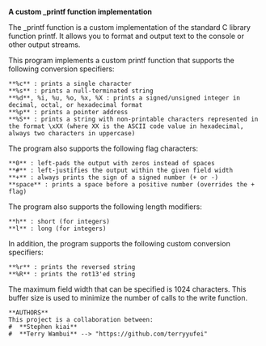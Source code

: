  **A custom _printf function implementation**


The _printf function is a custom implementation of the standard C library 
function printf. It allows you to format and output text to the console or 
other output streams.

This program implements a custom printf function that supports the following conversion specifiers:

    **%c** : prints a single character
    **%s** : prints a null-terminated string
    **%d**, %i, %u, %o, %x, %X : prints a signed/unsigned integer in decimal, octal, or hexadecimal format
    **%p** : prints a pointer address
    **%S** : prints a string with non-printable characters represented in the format \xXX (where XX is the ASCII code value in hexadecimal, always two characters in uppercase)

The program also supports the following flag characters:

    **0** : left-pads the output with zeros instead of spaces
    **#** : left-justifies the output within the given field width
    **+** : always prints the sign of a signed number (+ or -)
    **space** : prints a space before a positive number (overrides the + flag)

The program also supports the following length modifiers:

    **h** : short (for integers)
    **l** : long (for integers)

In addition, the program supports the following custom conversion specifiers:

    **%r** : prints the reversed string
    **%R** : prints the rot13'ed string

The maximum field width that can be specified is 1024 characters. This buffer size is used to minimize the number of calls to the write function.
    
    **AUTHORS**
    This project is a collaboration between:
    #  **Stephen kiai**
    #  **Terry Wambui** --> "https://github.com/terryyufei"
    
